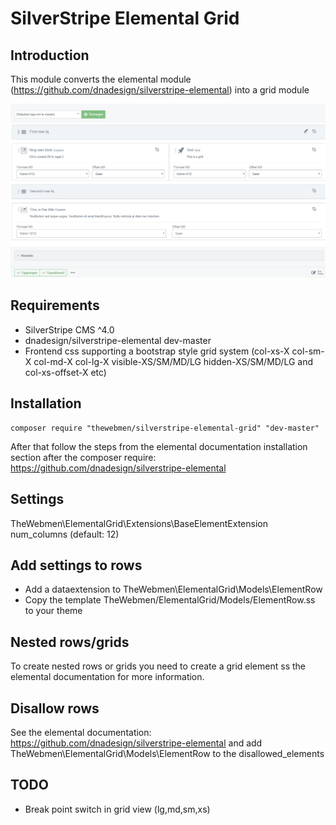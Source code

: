 # SilverStripe Elemental Grid

## Introduction

This module converts the elemental module (https://github.com/dnadesign/silverstripe-elemental) into a grid module

![Overview](docs/images/screen01.png)

## Requirements

* SilverStripe CMS ^4.0
* dnadesign/silverstripe-elemental dev-master
* Frontend css supporting a bootstrap style grid system (col-xs-X col-sm-X col-md-X col-lg-X visible-XS/SM/MD/LG hidden-XS/SM/MD/LG and col-xs-offset-X etc)

## Installation

```
composer require "thewebmen/silverstripe-elemental-grid" "dev-master"
```

After that follow the steps from the elemental documentation installation section after the composer require: https://github.com/dnadesign/silverstripe-elemental

## Settings
TheWebmen\ElementalGrid\Extensions\BaseElementExtension num_columns (default: 12)

## Add settings to rows
* Add a dataextension to TheWebmen\ElementalGrid\Models\ElementRow
* Copy the template TheWebmen/ElementalGrid/Models/ElementRow.ss to your theme

## Nested rows/grids
To create nested rows or grids you need to create a grid element ss the elemental documentation for more information. 

## Disallow rows
See the elemental documentation: https://github.com/dnadesign/silverstripe-elemental and add TheWebmen\ElementalGrid\Models\ElementRow to the disallowed_elements

## TODO
* Break point switch in grid view (lg,md,sm,xs)
